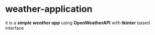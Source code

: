 # weather-application
it is a ***simple weather app*** using **OpenWeatherAPI** with **tkinter** based interface 
